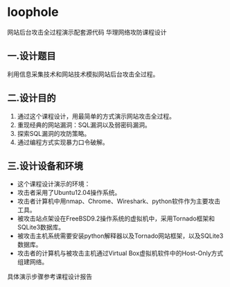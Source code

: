 loophole
========

网站后台攻击全过程演示配套源代码 华理网络攻防课程设计

## 一.设计题目
利用信息采集技术和网站技术模拟网站后台攻击全过程。

## 二.设计目的
1. 通过这个课程设计，用最简单的方式演示网站攻击全过程。
2. 重现经典的网站漏洞：SQL漏洞以及弱密码漏洞。
3. 探索SQL漏洞的攻防策略。
4. 通过编程方式实现暴力口令破解。

## 三.设计设备和环境
* 这个课程设计演示的环境：
* 攻击者采用了Ubuntu12.04操作系统。
* 攻击者计算机中用nmap、Chrome、Wireshark、python软件作为主要攻击工具。
* 被攻击站点架设在FreeBSD9.2操作系统的虚拟机中，采用Tornado框架和SQLite3数据库。
* 被攻击主机系统需要安装python解释器以及Tornado网站框架，以及SQLite3数据库。
* 攻击者的计算机与被攻击主机通过Virtual Box虚拟机软件中的Host-Only方式组建网络。

具体演示步骤参考课程设计报告
